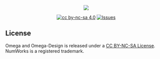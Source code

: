 <p align="center"><img src="https://github.com/Omega-Numworks/Omega-Design/blob/master/Omega-Design.png" /></p>

<p align="center">
  <a href="https://creativecommons.org/licenses/by-nc-sa/4.0/"><img alt="cc by-nc-sa 4.0" src="https://img.shields.io/badge/License-CC%20BY--NC--SA%204.0-lightgrey.svg?logo=creative%20commons&style=for-the-badge" /></a>
  <a href="https://github.com/Omega-Numworks/Omega-Design/issues"><img alt="Issues" src="https://img.shields.io/github/issues/Omega-Numworks/Omega-Design.svg?logo=git&style=for-the-badge" /></a>
</p>

## License

Omega and Omega-Design is released under a [CC BY-NC-SA License](https://creativecommons.org/licenses/by-nc-sa/4.0/legalcode). NumWorks is a registered trademark.
